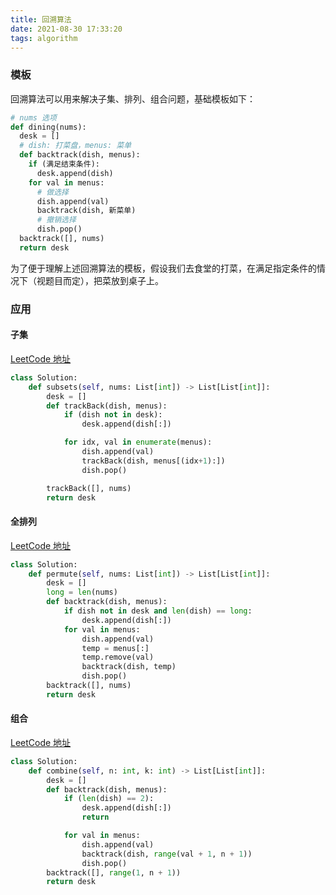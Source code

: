 ```yaml
---
title: 回溯算法
date: 2021-08-30 17:33:20
tags: algorithm
---
```


### 模板

回溯算法可以用来解决子集、排列、组合问题，基础模板如下：

```python
# nums 选项
def dining(nums):
  desk = []
  # dish: 打菜盘，menus: 菜单
  def backtrack(dish, menus):
    if (满足结束条件):
      desk.append(dish)
    for val in menus:
      # 做选择
      dish.append(val)
      backtrack(dish, 新菜单)
      # 撤销选择
      dish.pop()
  backtrack([], nums)
  return desk
```

为了便于理解上述回溯算法的模板，假设我们去食堂的打菜，在满足指定条件的情况下（视题目而定），把菜放到桌子上。

### 应用

#### 子集

[LeetCode 地址](https://leetcode-cn.com/problems/subsets/)

```python
class Solution:
    def subsets(self, nums: List[int]) -> List[List[int]]:
        desk = []
        def trackBack(dish, menus):
            if (dish not in desk):
                desk.append(dish[:])

            for idx, val in enumerate(menus):
                dish.append(val)
                trackBack(dish, menus[(idx+1):])
                dish.pop()

        trackBack([], nums)
        return desk
```

#### 全排列

[LeetCode 地址](https://leetcode-cn.com/problems/permutations/)

```python
class Solution:
    def permute(self, nums: List[int]) -> List[List[int]]:
        desk = []
        long = len(nums)
        def backtrack(dish, menus):
            if dish not in desk and len(dish) == long:
                desk.append(dish[:])
            for val in menus:
                dish.append(val)
                temp = menus[:]
                temp.remove(val)
                backtrack(dish, temp)
                dish.pop()
        backtrack([], nums)
        return desk
```

#### 组合

[LeetCode 地址](https://leetcode-cn.com/problems/combinations/)

```python
class Solution:
    def combine(self, n: int, k: int) -> List[List[int]]:
        desk = []
        def backtrack(dish, menus):
            if (len(dish) == 2):
                desk.append(dish[:])
                return

            for val in menus:
                dish.append(val)
                backtrack(dish, range(val + 1, n + 1))
                dish.pop()
        backtrack([], range(1, n + 1))
        return desk
```
